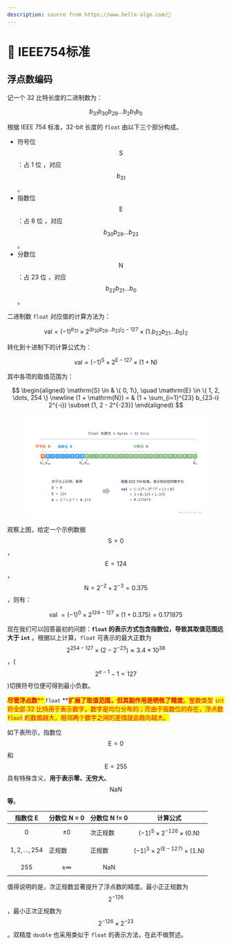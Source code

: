 ```yaml
---
description: source from https://www.hello-algo.com/🚀
---
```


# 🖕 IEEE754标准

## 浮点数编码

记一个 32 比特长度的二进制数为：

$$
b_{31} b_{30} b_{29} \ldots b_2 b_1 b_0
$$

根据 IEEE 754 标准，32-bit 长度的 `float` 由以下三个部分构成。

* 符号位 $$\mathrm{S}$$ ：占 1 位 ，对应 $$b_{31}$$。
* 指数位 $$\mathrm{E}$$ ：占 8 位 ，对应 $$b_{30} b_{29} \ldots b_{23}$$。
* 分数位 $$\mathrm{N}$$ ：占 23 位 ，对应 $$b_{22} b_{21} \ldots b_0$$。

二进制数 `float` 对应值的计算方法为：

$$
\text {val} = (-1)^{b_{31}} \times 2^{\left(b_{30} b_{29} \ldots b_{23}\right)_2-127} \times\left(1 . b_{22} b_{21} \ldots b_0\right)_2
$$

转化到十进制下的计算公式为：

$$
\text {val}=(-1)^{\mathrm{S}} \times 2^{\mathrm{E} -127} \times (1 + \mathrm{N})
$$

其中各项的取值范围为：

$$
\begin{aligned} \mathrm{S} \in & \{ 0, 1\}, \quad \mathrm{E} \in \{ 1, 2, \dots, 254 \} \newline (1 + \mathrm{N}) = & (1 + \sum_{i=1}^{23} b_{23-i} 2^{-i}) \subset [1, 2 - 2^{-23}] \end{aligned}
$$

<figure><img src="../../.gitbook/assets/图片 (57).png" alt="" width="563"><figcaption></figcaption></figure>

观察上图，给定一个示例数据 $$\mathrm{S} = 0$$ ， $$\mathrm{E} = 124$$ ，$$\mathrm{N} = 2^{-2} + 2^{-3} = 0.375$$ ，则有：

$$
\text { val } = (-1)^0 \times 2^{124 - 127} \times (1 + 0.375) = 0.171875
$$

现在我们可以回答最初的问题：**`float` 的表示方式包含指数位，导致其取值范围远大于 `int`** 。根据以上计算，`float` 可表示的最大正数为 $$2^{254 - 127} \times (2 - 2^{-23}) \approx 3.4 \times 10^{38}$$ ，($$2^{e-1}-1=127$$)切换符号位便可得到最小负数。

<mark style="color:red;">**尽管浮点数**</mark><mark style="color:red;">** **</mark><mark style="color:red;">**`float`**</mark><mark style="color:red;">** **</mark><mark style="color:red;">**扩展了取值范围，但其副作用是牺牲了精度**</mark><mark style="color:red;">。整数类型</mark> <mark style="color:red;"></mark><mark style="color:red;">`int`</mark> <mark style="color:red;"></mark><mark style="color:red;">将全部 32 比特用于表示数字，数字是均匀分布的；而由于指数位的存在，浮点数</mark> <mark style="color:red;"></mark><mark style="color:red;">`float`</mark> <mark style="color:red;"></mark><mark style="color:red;">的数值越大，相邻两个数字之间的差值就会趋向越大。</mark>

如下表所示，指数位 $$\mathrm{E} = 0$$ 和 $$\mathrm{E} = 255$$ 具有特殊含义，**用于表示零、无穷大、**$$\mathrm{NaN}$$ **等**。

| 指数位 E                | 分数位 N = 0      | 分数位 N != 0       | 计算公式                                                                     |
| -------------------- | -------------- | ---------------- | ------------------------------------------------------------------------ |
| $$0$$                | $$\pm 0$$      | 次正规数             | $$(-1)^{\mathrm{S}} \times 2^{-126} \times (0.\mathrm{N})$$              |
| $$1, 2, \dots, 254$$ | 正规数            | 正规数              | $$(-1)^{\mathrm{S}} \times 2^{(\mathrm{E} -127)} \times (1.\mathrm{N})$$ |
| $$255$$              | $$\pm \infty$$ | $$\mathrm{NaN}$$ |                                                                          |

值得说明的是，次正规数显著提升了浮点数的精度。最小正正规数为 $$2^{-126}$$ ，最小正次正规数为 $$2^{-126} \times 2^{-23}$$。双精度 `double` 也采用类似于 `float` 的表示方法，在此不做赘述。

